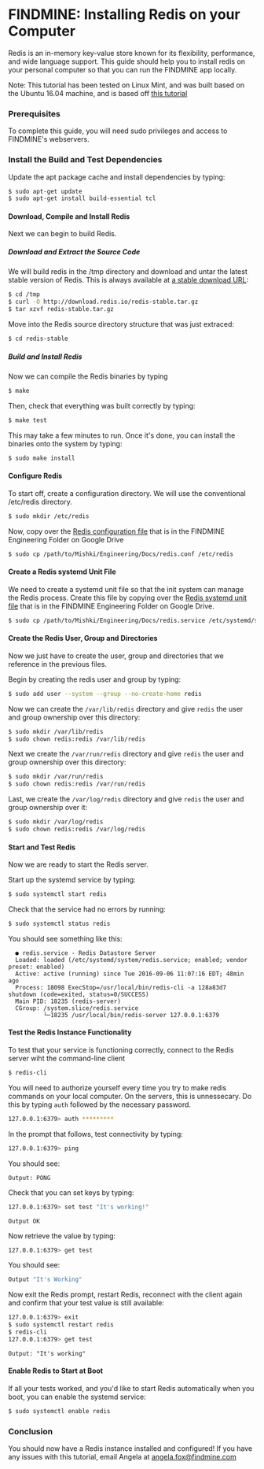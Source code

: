 # FINDMINE: Installing Redis on your Computer

Redis is an in-memory key-value store known for its flexibility, performance, and wide language support. This guide should help you to install redis on your personal computer so that you can run the FINDMINE app locally.

Note: This tutorial has been tested on Linux Mint, and was built based on the Ubuntu 16.04 machine, and is based off [this tutorial][tutorial]

### Prerequisites
To complete this guide, you will need sudo privileges and access to FINDMINE's webservers.

### Install the Build and Test Dependencies
Update the apt package cache and install dependencies by typing:

```sh
$ sudo apt-get update
$ sudo apt-get install build-essential tcl
```
#### Download, Compile and Install Redis
Next we can begin to build Redis.

##### Download and Extract the Source Code
We will build redis in the /tmp directory and download and untar the latest stable version of Redis. This is always available at [a stable download URL][stable]:

```sh
$ cd /tmp
$ curl -O http://download.redis.io/redis-stable.tar.gz
$ tar xzvf redis-stable.tar.gz
```
Move into the Redis source directory structure that was just extraced:
```sh
$ cd redis-stable
```

##### Build and Install Redis
Now we can compile the Redis binaries by typing
```sh
$ make
```
Then, check that everything was built correctly by typing:

```sh
$ make test
```
This may take a few minutes to run. Once it's done, you can install the binaries onto the system by typing:

```sh
$ sudo make install
```
#### Configure Redis
To start off, create a configuration directory. We will use the conventional /etc/redis directory. 

```sh
$ sudo mkdir /etc/redis
```
Now, copy over the [Redis configuration file][googledoc] that is in the FINDMINE Engineering Folder on Google Drive

```sh
$ sudo cp /path/to/Mishki/Engineering/Docs/redis.conf /etc/redis
```

#### Create a Redis systemd Unit File
We need to create a systemd unit file so that the init system can manage the Redis process. Create this file by copying over the [Redis systemd unit file][redis.service] that is in the FINDMINE Engineering Folder on Google Drive.

```sh
$ sudo cp /path/to/Mishki/Engineering/Docs/redis.service /etc/systemd/system/redis.service
```

#### Create the Redis User, Group and Directories
Now we just have to create the user, group and directories that we reference in the previous files.

Begin by creating the redis user and group by typing:
```sh
$ sudo add user --system --group --no-create-home redis
```
Now we can create the ```/var/lib/redis``` directory and give `redis` the user and group ownership over this directory:
```sh
$ sudo mkdir /var/lib/redis
$ sudo chown redis:redis /var/lib/redis
```
Next we create the ```/var/run/redis``` directory and give `redis` the user and group ownership over this directory:
```sh
$ sudo mkdir /var/run/redis
$ sudo chown redis:redis /var/run/redis
```

Last, we create the `/var/log/redis` directory and give `redis` the user and group ownership over it:
```sh
$ sudo mkdir /var/log/redis
$ sudo chown redis:redis /var/log/redis
```

#### Start and Test Redis
Now we are ready to start the Redis server.

Start up the systemd service by typing:
```sh
$ sudo systemctl start redis
```
Check that the service had no errors by running:
```sh
$ sudo systemctl status redis
```
You should see something like this:
 ```
   ● redis.service - Redis Datastore Server
   Loaded: loaded (/etc/systemd/system/redis.service; enabled; vendor preset: enabled)
   Active: active (running) since Tue 2016-09-06 11:07:16 EDT; 48min ago
   Process: 18098 ExecStop=/usr/local/bin/redis-cli -a 128a83d7 shutdown (code=exited, status=0/SUCCESS)
   Main PID: 18235 (redis-server)
   CGroup: /system.slice/redis.service
           └─18235 /usr/local/bin/redis-server 127.0.0.1:6379       
```

#### Test the Redis Instance Functionality
To test that your service is functioning correctly, connect to the Redis server wiht the command-line client

```sh
$ redis-cli
```
You will need to authorize yourself every time you try to make redis commands on your local computer. On the servers, this is unnessecary. Do this by typing `auth` followed by the necessary password.

```sh
127.0.0.1:6379> auth *********
```

In the prompt that follows, test connectivity by typing:
```sh
127.0.0.1:6379> ping
```
You should see:
```
Output: PONG
```
Check that you can set keys by typing:
```sh
127.0.0.1:6379> set test "It's working!"
```
```
Output OK
```
Now retrieve the value by typing:
```sh
127.0.0.1:6379> get test
```
You should see: 
```sh
Output "It's Working"
```
Now exit the Redis prompt, restart Redis, reconnect with the client again and confirm that your test value is still available:

```sh
127.0.0.1:6379> exit
$ sudo systemctl restart redis
$ redis-cli
127.0.0.1:6379> get test
```

```
Output: "It's working"
```

#### Enable Redis to Start at Boot
If all your tests worked, and you'd like to start Redis automatically when you boot, you can enable the systemd service:

```sh
$ sudo systemctl enable redis
```

### Conclusion
You should now have a Redis instance installed and configured! If you have any issues with this tutorial, email Angela at angela.fox@findmine.com

[tutorial]: <https://www.digitalocean.com/community/tutorials/how-to-install-and-configure-redis-on-ubuntu-16-04>
[stable]: <http://download.redis.io/redis-stable.tar.gz>
[googledoc]: <https://drive.google.com/a/findmine.com/file/d/0B5c9zj-N1jWnUjJJbm0tbk85OXc/view?usp=sharing>
[redis.service]: <https://drive.google.com/a/findmine.com/file/d/0B5c9zj-N1jWnU1VPYnplUVZiOHc/view?usp=sharing>

 
